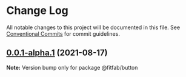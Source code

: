 # Change Log

All notable changes to this project will be documented in this file.
See [Conventional Commits](https://conventionalcommits.org) for commit guidelines.

## [0.0.1-alpha.1](https://github.com/fitfab/fitfab.2/compare/v0.0.1-alpha.0...v0.0.1-alpha.1) (2021-08-17)

**Note:** Version bump only for package @fitfab/button
